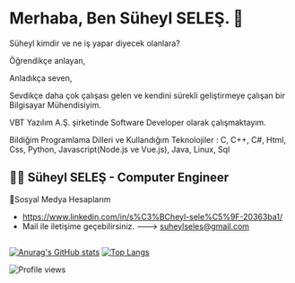 # Merhaba, Ben Süheyl SELEŞ. 🙂

Süheyl kimdir ve ne iş yapar diyecek olanlara?

Öğrendikçe anlayan,

Anladıkça seven,

Sevdikçe daha çok çalışası gelen ve kendini sürekli geliştirmeye çalışan bir Bilgisayar Mühendisiyim.

VBT Yazılım A.Ş. şirketinde Software Developer olarak çalışmaktayım. 

Bildiğim Programlama Dilleri ve Kullandığım Teknolojiler : C, C++, C#, Html, Css, Python, Javascript(Node.js ve Vue.js), Java, Linux, Sql

## 👨‍💻 Süheyl SELEŞ - Computer Engineer
  
🤝Sosyal Medya Hesaplarım

- https://www.linkedin.com/in/s%C3%BCheyl-sele%C5%9F-20363ba1/
- Mail ile iletişime geçebilirsiniz. ---> suheylseles@gmail.com

##

[![Anurag's GitHub stats](https://github-readme-stats.vercel.app/api?username=SuheylSeles&show_icons=true&theme=radical)](https://github.com/anuraghazra/github-readme-stats)
[![Top Langs](https://github-readme-stats.vercel.app/api/top-langs/?username=SuheylSeles&layout=compact&text_color=daf7dc&bg_color=151515&hide=css,html,php)](https://github.com/anuraghazra/github-readme-stats)

<!--! [![GitHub Streak](https://github-readme-streak-stats.herokuapp.com/?user=SuheylSeles&theme=dark)](https://git.io/streak-stats) -->

<!--![GitHub Activity Graph](https://activity-graph.herokuapp.com/graph?username=SuheylSeles) -->

![Profile views](https://gpvc.arturio.dev/SuheylSeles)  
